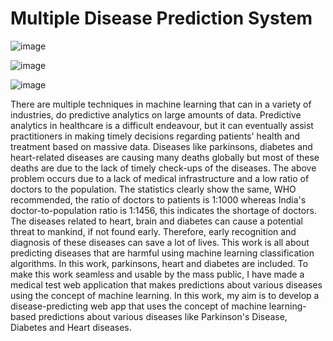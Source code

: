 # Multiple Disease Prediction System

![image](https://user-images.githubusercontent.com/98437584/212870483-9de0899e-010d-454b-8ecd-81781ab52852.png)

![image](https://user-images.githubusercontent.com/98437584/212870635-ee778204-7e20-42ad-87b8-f8db51ef2e9e.png)

![image](https://user-images.githubusercontent.com/98437584/212870743-26e514e3-c2cf-427f-914d-d0ef1de64a53.png)

There are multiple techniques in machine learning that can in a variety of industries, do predictive analytics on large amounts of data. Predictive analytics in healthcare is a difficult endeavour, but it can eventually assist practitioners in making timely decisions regarding patients' health and treatment based on massive data. Diseases like parkinsons, diabetes and heart-related diseases are causing many deaths globally but most of these deaths are due to the lack of timely check-ups of the diseases. The above problem occurs due to a lack of medical infrastructure and a low ratio of doctors to the population. The statistics clearly show the same, WHO recommended, the ratio of doctors to patients is 1:1000 whereas India's doctor-to-population ratio is 1:1456, this indicates the shortage of doctors. The diseases related to heart, brain and diabetes can cause a potential threat to mankind, if not found early. Therefore, early recognition and diagnosis of these diseases can save a lot of lives. This work is all about predicting diseases that are harmful using machine learning classification algorithms. In this work, parkinsons, heart and diabetes are included. To make this work seamless and usable by the mass public, I have made a medical test web application that makes predictions about various diseases using the concept of machine learning. In this work, my aim is to develop a disease-predicting web app that uses the concept of machine learning-based predictions about various diseases like Parkinson's Disease, Diabetes and Heart diseases.
